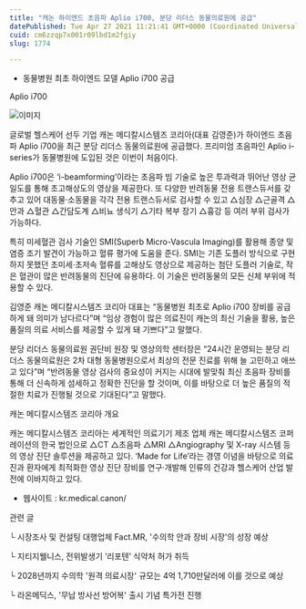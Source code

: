 ```yaml
---
title: "캐논 하이엔드 초음파 Aplio i700, 분당 리더스 동물의료원에 공급"
datePublished: Tue Apr 27 2021 11:21:41 GMT+0000 (Coordinated Universal Time)
cuid: cm6zzqp7x001r09lbd1m2fgiy
slug: 1774

---
```



- 동물병원 최초 하이엔드 모델 Aplio i700 공급

Aplio i700

![이미지](https://cdn.hashnode.com/res/hashnode/image/upload/v1739248650644/016a1b80-5ef9-41b0-aa7a-fa651b6b4050.jpeg)

글로벌 헬스케어 선두 기업 캐논 메디칼시스템즈 코리아(대표 김영준)가 하이엔드 초음파 Aplio i700을 최근 분당 리더스 동물의료원에 공급했다. 프리미엄 초음파인 Aplio i-series가 동물병원에 도입된 것은 이번이 처음이다.

Aplio i700은 ‘i-beamforming’이라는 초음파 빔 기술로 높은 투과력과 뛰어난 영상 균일도를 통해 초고해상도의 영상을 제공한다. 또 다양한 반려동물 전용 트랜스듀서를 갖추고 있어 대동물·소동물을 각각 전용 트랜스듀서로 검사할 수 있고 △심장 △근골격 △안과 △혈관 △간담도계 △비뇨 생식기 △기타 복부 장기 △흉강 등 여러 부위 검사가 가능하다.

특히 미세혈관 검사 기술인 SMI(Superb Micro-Vascula Imaging)를 활용해 종양 및 염증 조기 발견이 가능하고 혈류 평가에 도움을 준다. SMI는 기존 도플러 방식으로 구현하지 못했던 초미세·초저속 혈류를 고해상도 영상으로 제공하는 첨단 도플러 기술로, 작은 혈관이 많은 반려동물의 진단에 유용하다. 이 기술은 반려동물의 모든 신체 부위에 적용할 수 있다.

김영준 캐논 메디칼시스템즈 코리아 대표는 “동물병원 최초로 Aplio i700 장비를 공급하게 돼 의미가 남다르다”며 “임상 경험이 많은 의료진이 캐논의 최신 기술을 활용, 높은 품질의 의료 서비스를 제공할 수 있게 돼 기쁘다”고 말했다.

분당 리더스 동물의료원 권단비 원장 및 영상의학 센터장은 “24시간 운영되는 분당 리더스 동물의료원은 2차 대형 동물병원으로서 최상의 전문 진료를 위해 늘 고민하고 애쓰고 있다”며 “반려동물 영상 검사의 중요성이 커지는 시대에 발맞춰 최신 초음파 장비를 통해 더 신속하게 섬세하고 정확한 진단을 할 것이며, 이를 바탕으로 더 높은 품질의 적절한 치료가 진행될 것으로 기대된다”고 말했다.

캐논 메디칼시스템즈 코리아 개요

캐논 메디칼시스템즈 코리아는 세계적인 의료기기 제조 업체 캐논 메디칼시스템즈 코퍼레이션의 한국 법인으로 △CT △초음파 △MRI △Angiography 및 X-ray 시스템 등의 영상 진단 솔루션을 제공하고 있다. ‘Made for Life’라는 경영 이념을 바탕으로 의료진과 환자에게 최적화한 영상 진단 장비를 연구·개발해 인류의 건강과 헬스케어 산업 발전에 이바지하고 있다.

- 웹사이트 : kr.medical.canon/

관련 글

└ 시장조사 및 컨설팅 대행업체 Fact.MR, '수의학 안과 장비 시장'의 성장 예상

└ 지티지웰니스, 전위발생기 ‘리포텐’ 식약처 허가 취득

└ 2028년까지 수의학 '원격 의료시장' 규모는 4억 1,710만달러에 이를 것으로 예상

└ 라온메딕스, '무납 방사선 방어복' 출시 기념 특가전 진행